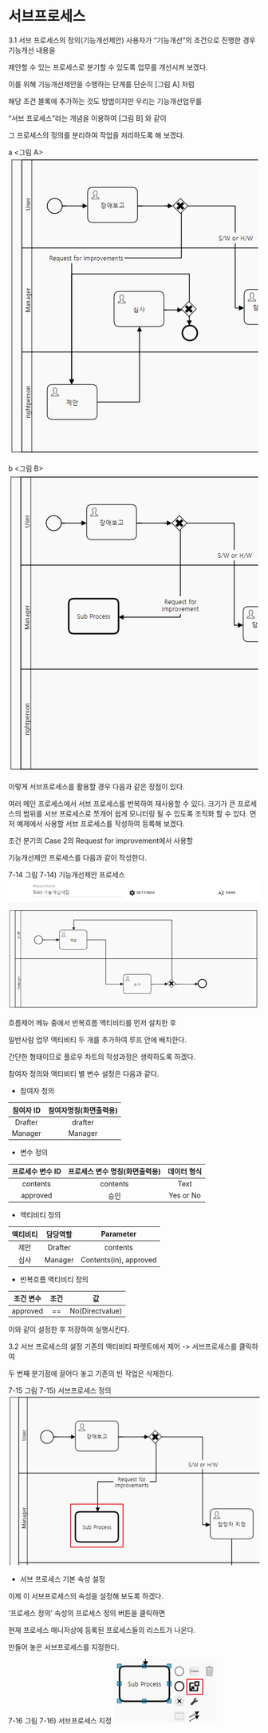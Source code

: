 # 서브프로세스
3.1 서브 프로세스의 정의(기능개선제안)
사용자가 “기능개선”의 조건으로 진행한 경우 기능개선 내용을

제안할 수 있는 프로세스로 분기할 수 있도록 업무를 개선시켜 보겠다.

이를 위해 기능개선제안을 수행하는 단계를 단순히 [그림 A] 처럼

해당 조건 블록에 추가하는 것도 방법이지만 우리는 기능개선업무를

“서브 프로세스”라는 개념을 이용하여 [그림 B] 와 같이

그 프로세스의 정의를 분리하여 작업을 처리하도록 해 보겠다.



a
<그림 A>
![](/contents/07_사람간의%20프로세스%20Workflow/03/img1.png)


b
<그림 B>
![](/contents/07_사람간의%20프로세스%20Workflow/03/img2.png)




이렇게 서브프로세스를 활용할 경우 다음과 같은 장점이 있다.

여러 메인 프로세스에서 서브 프로세스를 반복하여 재사용할 수 있다.
크기가 큰 프로세스의 범위를 서브 프로세스로 쪼개어 쉽게 모니터링 될 수 있도록 조직화 할 수 있다.
먼저 예제에서 사용할 서브 프로세스를 작성하여 등록해 보겠다.

조건 분기의 Case 2의 Request for improvement에서 사용할

기능개선제안 프로세스를 다음과 같이 작성한다.



7-14
그림 7-14) 기능개선제안 프로세스
![](/contents/07_사람간의%20프로세스%20Workflow/03/img3.png)




흐름제어 메뉴 중에서 반복흐름 액티비티를 먼저 설치한 후

일반사람 업무 액티비티 두 개를 추가하여 루프 안에 배치한다.

간단한 형태이므로 플로우 차트의 작성과정은 생략하도록 하겠다.

참여자 정의와 액티비티 별 변수 설정은 다음과 같다.

* 참여자 정의

|참여자 ID|	참여자명칭(화면출력용)|
|:-----:|:----------------:|
|Drafter	|drafter|
|Manager	|Manager|

* 변수 정의

|프로세수 변수 ID	|프로세스 변수 명칭(화면출력용)|	데이터 형식|
|:--------------:|:----------------:|:--------------:|
|contents|	contents	|Text|
|approved	|승인	|Yes or No|

* 액티비티 정의

|액티비티|	담당역할|	Parameter|
|:--------------:|:----------------:|:--------------:|
|제안	|Drafter	|contents|
|심사	|Manager	|Contents(in), approved|

* 반복흐름 액티비티 정의

|조건 변수|	조건	|값|
|:--------------:|:----------------:|:--------------:|
|approved	|==|	No(Directvalue)|
이와 같이 설정한 후 저장하여 실행시킨다.

3.2 서브 프로세스의 설정
기존의 액티비티 파렛트에서 제어 -> 서브프로세스를 클릭하여

두 번째 분기점에 끌어다 놓고 기존의 빈 작업은 삭제한다.



7-15
그림 7-15) 서브프로세스 정의
![](/contents/07_사람간의%20프로세스%20Workflow/03/img4.png)





* 서브 프로세스 기본 속성 설정

이제 이 서브프로세스의 속성을 설정해 보도록 하겠다.

‘프로세스 정의’ 속성의 프로세스 정의 버튼을 클릭하면

현재 프로세스 매니저상에 등록된 프로세스들의 리스트가 나온다.

만들어 놓은 서브프로세스를 지정한다.





7-16
그림 7-16) 서브프로세스 지정
![](/contents/07_사람간의%20프로세스%20Workflow/03/img5.png)


